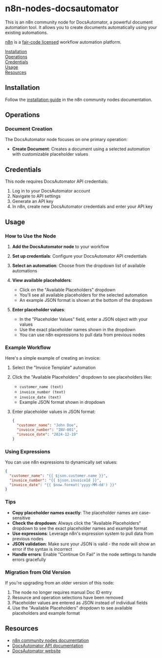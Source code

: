 # n8n-nodes-docsautomator

This is an n8n community node for DocsAutomator, a powerful document automation tool. It allows you to create documents automatically using your existing automations.

[n8n](https://n8n.io/) is a [fair-code licensed](https://docs.n8n.io/reference/license/) workflow automation platform.

[Installation](#installation)  
[Operations](#operations)  
[Credentials](#credentials)  
[Usage](#usage)  
[Resources](#resources)

## Installation

Follow the [installation guide](https://docs.n8n.io/integrations/community-nodes/installation/) in the n8n community nodes documentation.

## Operations

### Document Creation

The DocsAutomator node focuses on one primary operation:

- **Create Document**: Creates a document using a selected automation with customizable placeholder values

## Credentials

This node requires DocsAutomator API credentials:

1. Log in to your DocsAutomator account
2. Navigate to API settings
3. Generate an API key
4. In n8n, create new DocsAutomator credentials and enter your API key

## Usage

### How to Use the Node

1. **Add the DocsAutomator node** to your workflow

2. **Set up credentials**: Configure your DocsAutomator API credentials

3. **Select an automation**: Choose from the dropdown list of available automations

4. **View available placeholders**:

   - Click on the "Available Placeholders" dropdown
   - You'll see all available placeholders for the selected automation
   - An example JSON format is shown at the bottom of the dropdown

5. **Enter placeholder values**:
   - In the "Placeholder Values" field, enter a JSON object with your values
   - Use the exact placeholder names shown in the dropdown
   - You can use n8n expressions to pull data from previous nodes

### Example Workflow

Here's a simple example of creating an invoice:

1. Select the "Invoice Template" automation
2. Click the "Available Placeholders" dropdown to see placeholders like:

   - `customer_name (text)`
   - `invoice_number (text)`
   - `invoice_date (text)`
   - Example JSON format shown in dropdown

3. Enter placeholder values in JSON format:
   ```json
   {
     "customer_name": "John Doe",
     "invoice_number": "INV-001",
     "invoice_date": "2024-12-19"
   }
   ```

### Using Expressions

You can use n8n expressions to dynamically set values:

```json
{
  "customer_name": "{{ $json.customer.name }}",
  "invoice_number": "{{ $json.invoiceId }}",
  "invoice_date": "{{ $now.format('yyyy-MM-dd') }}"
}
```

### Tips

- **Copy placeholder names exactly**: The placeholder names are case-sensitive
- **Check the dropdown**: Always click the "Available Placeholders" dropdown to see the exact placeholder names and example format
- **Use expressions**: Leverage n8n's expression system to pull data from previous nodes
- **JSON validation**: Make sure your JSON is valid - the node will show an error if the syntax is incorrect
- **Handle errors**: Enable "Continue On Fail" in the node settings to handle errors gracefully

### Migration from Old Version

If you're upgrading from an older version of this node:

1. The node no longer requires manual Doc ID entry
2. Resource and operation selections have been removed
3. Placeholder values are entered as JSON instead of individual fields
4. Use the "Available Placeholders" dropdown to see available placeholders and example format

## Resources

- [n8n community nodes documentation](https://docs.n8n.io/integrations/community-nodes/)
- [DocsAutomator API documentation](https://docs.docsautomator.co/)
- [DocsAutomator website](https://docsautomator.co/)
